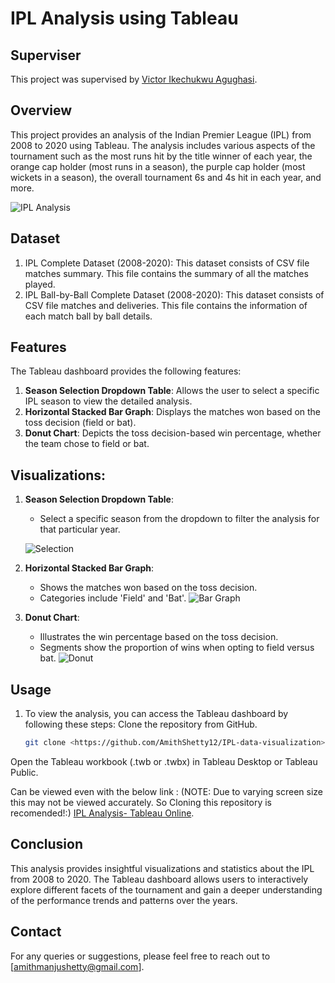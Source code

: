 # IPL Analysis using Tableau

## Superviser
This project was supervised by [Victor Ikechukwu Agughasi](https://github.com/Victor-Ikechukwu).

## Overview
This project provides an analysis of the Indian Premier League (IPL) from 2008 to 2020 using Tableau. The analysis includes various aspects of the tournament such as the most runs hit by the title winner of each year, the orange cap holder (most runs in a season), the purple cap holder (most wickets in a season), the overall tournament 6s and 4s hit in each year, and more.

![IPL Analysis](https://github.com/user-attachments/assets/6dabdb27-6e4e-42dd-9ed6-09c71b74f03e)


## Dataset
 1. IPL Complete Dataset (2008-2020): This dataset consists of CSV file matches summary. This file contains the summary of all the matches played.
 2. IPL Ball-by-Ball Complete Dataset (2008-2020): This dataset consists of CSV file matches and deliveries. This file contains the information of each match ball by ball details.

## Features
The Tableau dashboard provides the following features:
 1. **Season Selection Dropdown Table**: Allows the user to select a specific IPL season to view the detailed analysis.
 2. **Horizontal Stacked Bar Graph**: Displays the matches won based on the toss decision (field or bat).
 3. **Donut Chart**: Depicts the toss decision-based win percentage, whether the team chose to field or bat.


## Visualizations:
1. **Season Selection Dropdown Table**:
   - Select a specific season from the dropdown to filter the analysis for that particular year.
     
   ![Selection](https://github.com/user-attachments/assets/97f11984-2627-4872-b021-7a1e7da510c6)
     
2. **Horizontal Stacked Bar Graph**:
   - Shows the matches won based on the toss decision.
   - Categories include 'Field' and 'Bat'.
   ![Bar Graph](https://github.com/user-attachments/assets/8a2ca6be-0272-43e4-851c-3549bd3bbcdd)
 
3. **Donut Chart**:
   - Illustrates the win percentage based on the toss decision.
   - Segments show the proportion of wins when opting to field versus bat.
   ![Donut](https://github.com/user-attachments/assets/591003e0-b5da-4748-9b44-ce3659f3483b)

## Usage
1. To view the analysis, you can access the Tableau dashboard by following these steps:
Clone the repository from GitHub.
    ```bash
    git clone <https://github.com/AmithShetty12/IPL-data-visualization>
    ```
Open the Tableau workbook (.twb or .twbx) in Tableau Desktop or Tableau Public.

Can be viewed even with the below link :
(NOTE: Due to varying screen size this may not be viewed accurately. So Cloning this repository is recomended!:)
[IPL Analysis- Tableau Online](https://public.tableau.com/views/DSV_Project/IPLANALYSIS?:language=en-US&publish=yes&:sid=&:redirect=auth&:display_count=n&:origin=viz_share_link).

## Conclusion
This analysis provides insightful visualizations and statistics about the IPL from 2008 to 2020. The Tableau dashboard allows users to interactively explore different facets of the tournament and gain a deeper understanding of the performance trends and patterns over the years.

## Contact
For any queries or suggestions, please feel free to reach out to [amithmanjushetty@gmail.com].
